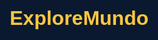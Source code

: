 # ExploreMundo1
Site criado com DiscWeb
<!DOCTYPE html>
<html lang="pt-BR">
<head>
<meta charset="UTF-8" />
<meta name="viewport" content="width=device-width, initial-scale=1.0" />
<title>ExploreMundo - Roteiros Exclusivos</title>
<link rel="preconnect" href="https://fonts.googleapis.com">
<link rel="preconnect" href="https://fonts.gstatic.com" crossorigin>
<link href="https://fonts.googleapis.com/css2?family=Poppins:wght@300;400;500;600;700;800&display=swap" rel="stylesheet">

<style>
  :root {
    --primary-color: #0a192f;
    --secondary-color: #ffca42;
    --accent-gradient: linear-gradient(45deg, #ffca42, #ffb700);
    --background-color: #f8f9fa;
    --light-background: #ffffff;
    --text-color: #333;
    --light-text-color: #e6f1ff;
    --subtle-text-color: #a8b2d1;
    --shadow: 0 10px 30px -15px rgba(2, 12, 27, 0.7);
    --border-radius: 16px;
    --transition: all 0.25s cubic-bezier(0.645, 0.045, 0.355, 1);
  }

  /* RESET E CONFIGURAÇÕES GLOBAIS */
  * { margin: 0; padding: 0; box-sizing: border-box; }
  html { scroll-behavior: smooth; }
  body {
    font-family: 'Poppins', sans-serif;
    background-color: var(--primary-color);
    color: var(--text-color);
    overflow-x: hidden;
    cursor: none;
  }
  body.loaded { background-color: var(--background-color); }
  body.no-scroll { overflow-y: hidden; }

  /* PRELOADER */
  .preloader { position: fixed; top: 0; left: 0; width: 100%; height: 100%; background-color: var(--primary-color); display: flex; justify-content: center; align-items: center; z-index: 9999; transition: opacity 0.8s ease-in-out; }
  .preloader .logo { font-size: 2rem; font-weight: 700; color: var(--secondary-color); opacity: 0; animation: pulse 1.5s infinite ease-in-out; }
  @keyframes pulse { 0%, 100% { opacity: 1; transform: scale(1); } 50% { opacity: 0.7; transform: scale(0.95); } }

  /* CURSOR DE AVIÃO PERSONALIZADO */
  .cursor {
    width: 40px; height: 40px;
    position: fixed;
    transform: translate(-50%, -50%);
    pointer-events: none;
    transition: all 0.1s ease-out;
    z-index: 9998;
    background-size: contain;
    background-repeat: no-repeat;
    background-position: center;
    /* Imagem do avião em Base64 para não depender de arquivos externos */
    background-image: url('data:image/svg+xml;base64,PHN2ZyBmaWxsPSIjZmZjYTQyIiB2aWV3Qm94PSIwIDAgMjQgMjQiIHhtbG5zPSJodHRwOi8vd3d3LnczLm9yZy8yMDAwL3N2ZyI+PHBhdGggZD0iTTIxIDE2VjE0TDE0IDlWMy41QzE0IDIuNjcgMTMuMzMgMiAxMi41IDJDOS4wMyAyIDYuMTIgMy4zNiA0LjggNi4xNEwzLjUgNS41VjBjMC0uMjgtLjIyLS41LS41LS41cy0uNS4yMi0uNS41djUuNDlsMS40IDEuNDFDNC4xNCA3LjUgNCA4LjIyIDQgOVYxMGwyLTFINnYySDNWMTVINlYxNEw4IDEzVjExTDEwLjUgMTIuNUgxOFYxNEwyMSAxNloiLz48L3N2Zz4=');
  }
  .cursor.grow {
    transform: scale(1.3) translateY(-5px) translate(-35%, -35%);
  }
  .cursor.hidden { display: none; }

  /* CABEÇALHO E NAVEGAÇÃO */
  .hero { height: 100vh; position: relative; display: flex; flex-direction: column; justify-content: center; align-items: center; color: var(--light-text-color); text-align: center; overflow: hidden; }
  #hero-video { position: absolute; top: 50%; left: 50%; transform: translate(-50%, -50%); min-width: 100%; min-height: 100%; width: auto; height: auto; z-index: -2; }
  .hero-overlay { position: absolute; top: 0; left: 0; width: 100%; height: 100%; background-color: rgba(10, 25, 47, 0.75); z-index: -1; }
  .hero-content { z-index: 1; }
  .hero h1 { font-size: clamp(3rem, 10vw, 6rem); font-weight: 800; line-height: 1.1; margin-bottom: 1rem; clip-path: polygon(0 0, 100% 0, 100% 100%, 0 100%); }
  .hero h1 .char { display: inline-block; transform: translateY(115px); transition: transform .5s; }
  .hero p { font-size: clamp(1rem, 4vw, 1.5rem); font-weight: 300; color: var(--subtle-text-color); margin-bottom: 2.5rem; opacity: 0; }
  .hero .cta-button { opacity: 0; }
  nav { position: fixed; top: 0; left: 0; width: 100%; z-index: 1000; padding: 20px 50px; display: flex; justify-content: flex-end; align-items: center; transition: var(--transition); }
  nav.scrolled { background-color: rgba(10, 25, 47, 0.85); backdrop-filter: blur(10px); box-shadow: var(--shadow); padding: 15px 50px; }
  nav a { color: var(--light-text-color); text-decoration: none; margin: 0 20px; font-size: 1rem; font-weight: 500; transition: var(--transition); }
  nav a:hover { color: var(--secondary-color); }
  
  /* ESTILOS GERAIS */
  main { background-color: var(--background-color); position: relative; }
  section { padding: 120px 20px; max-width: 1200px; margin: 0 auto; }
  .section-title { text-align: center; font-size: 2.8rem; font-weight: 700; margin-bottom: 15px; color: var(--primary-color); }
  .section-subtitle { text-align: center; font-size: 1.2rem; max-width: 700px; margin: 0 auto 80px auto; color: #555; }
  
  /* ANIMAÇÃO RGB */
  @keyframes rgb-animation {
    0% { filter: hue-rotate(0deg); }
    100% { filter: hue-rotate(360deg); }
  }
  .rgb-glow {
    position: relative;
    overflow: hidden;
  }
  .rgb-glow::before {
    content: "";
    position: absolute;
    top: 50%; left: 50%;
    width: 200%;
    height: 200%;
    background: conic-gradient(from 0deg, red, yellow, lime, aqua, blue, magenta, red);
    transform: translate(-50%, -50%);
    opacity: 0;
    transition: opacity 0.5s ease;
    animation: rgb-animation 4s linear infinite;
  }
  .rgb-glow:hover::before {
    opacity: 1;
  }
  .cta-button.rgb-glow::before {
      z-index: -2;
      filter: blur(5px);
  }
  .plan-card.rgb-glow::before {
      z-index: -1;
      filter: blur(15px);
  }
  
  /* SEÇÃO FILOSOFIA */
  .philosophy-grid { display: grid; grid-template-columns: repeat(auto-fit, minmax(300px, 1fr)); gap: 40px; }
  .philosophy-card { background-color: var(--light-background); border-radius: var(--border-radius); overflow: hidden; box-shadow: 0 5px 15px rgba(0,0,0,0.05); transition: var(--transition); }
  .philosophy-card:hover { transform: translateY(-10px); box-shadow: 0 15px 30px rgba(0,0,0,0.1); }
  .philosophy-card .image-wrapper { height: 220px; overflow: hidden; }
  .philosophy-card img { width: 100%; height: 100%; object-fit: cover; transition: transform 0.4s ease; }
  .philosophy-card:hover img { transform: scale(1.05); }
  .philosophy-card .content { padding: 30px; }
  .philosophy-card h3 { font-size: 1.5rem; color: var(--primary-color); margin-bottom: 10px; }
  .philosophy-card p { font-size: 1rem; line-height: 1.6; color: #666; }

  /* SEÇÃO PACOTES COM LOGOS */
  .plans-grid { display: grid; grid-template-columns: repeat(auto-fit, minmax(340px, 1fr)); gap: 40px; perspective: 2000px; }
  .plan-card { background-color: var(--light-background); border-radius: var(--border-radius); padding: 40px; text-align: center; border: 1px solid #eee; transition: all 0.3s ease; will-change: transform; transform-style: preserve-3d; display: flex; flex-direction: column; }
  .plan-card-content { flex-grow: 1; }
  .plan-card h3 { font-size: 1.8rem; color: var(--primary-color); margin-bottom: 15px; }
  .plan-price { font-size: 2.5rem; font-weight: 700; color: var(--secondary-color); margin-bottom: 25px; }
  .plan-price span { font-size: 1rem; font-weight: 400; color: #6c757d; }
  .plan-card ul { list-style: none; margin: 30px 0; text-align: left; }
  .plan-card ul li { display: flex; align-items: center; gap: 10px; margin-bottom: 15px; font-size: 1rem; }
  .plan-card ul li svg { width: 24px; height: 24px; fill: var(--secondary-color); }
  
  /* PARCEIROS */
  .partner-section {
      border-top: 1px solid #eee;
      padding-top: 20px;
      margin-top: 20px;
  }
  .partner-section h4 {
      font-size: 0.9rem;
      color: #999;
      margin-bottom: 15px;
      font-weight: 500;
  }
  .partner-logos {
      display: flex;
      justify-content: center;
      align-items: center;
      gap: 20px;
      min-height: 40px;
  }
  .partner-logos img {
      max-height: 35px;
      filter: grayscale(100%) contrast(0%) brightness(1.5);
      transition: var(--transition);
  }
  .plan-card:hover .partner-logos img {
      filter: none;
  }
  
  /* OUTRAS SEÇÕES */
  #contato { background: var(--light-background); }
  .contact-form input, .contact-form textarea { width: 100%; padding: 18px; border-radius: 12px; border: 1px solid #ccc; font-family: 'Poppins', sans-serif; font-size: 1rem; transition: border-color 0.3s ease, box-shadow 0.3s ease; }
  .contact-form input:focus, .contact-form textarea:focus { border-color: var(--secondary-color); outline: none; box-shadow: 0 0 0 3px rgba(255, 202, 66, 0.3); }
  #admin { background: linear-gradient(135deg, #0f2027, #203a43, #2c5364); }
  .admin-container { background: rgba(10, 25, 47, 0.5); backdrop-filter: blur(10px); border-radius: var(--border-radius); border: 1px solid rgba(255, 255, 255, 0.1); display: flex; overflow: hidden; max-width: 900px; margin: auto; box-shadow: 0 8px 32px 0 rgba(0,0,0,0.3); }
  .admin-sidebar { background: rgba(10, 25, 47, 0.7); padding: 40px 30px; width: 250px; display: flex; flex-direction: column; align-items: center; color: var(--light-text-color); }
  .admin-sidebar svg { width: 60px; height: 60px; fill: var(--secondary-color); margin-bottom: 20px; }
  .admin-sidebar h3 { font-size: 1.5rem; text-align: center; }
  .admin-main { padding: 40px; width: 100%; color: var(--light-text-color); }
  #admin-login input { width: 100%; padding: 15px; margin-bottom: 20px; font-size: 1rem; border-radius: 8px; border: 1px solid #555; background-color: rgba(0,0,0,0.2); color: white; }
  #admin-login button { width: 100%; }
  #admin-dashboard { display: none; }
  #admin-dashboard h3 { margin-bottom: 20px; }
  .message-item { background: rgba(255,255,255,0.9); color: #333; border-radius: 8px; padding: 20px; margin-bottom: 15px; }
  .message-item:nth-child(even) { background: rgba(255,255,255,0.8); }
  .message-item h4 { color: var(--primary-color); margin-bottom: 5px; }
  .message-item .timestamp { font-size: 0.8rem; color: #777; text-align: right; margin-top: 10px; }
  footer { background-color: var(--primary-color); color: var(--subtle-text-color); text-align: center; padding: 50px 20px; }
</style>
</head>
<body class="no-scroll">

<div class="preloader"><div class="logo">ExploreMundo</div></div>
<div class="cursor"></div>

<header class="hero">
    <div class="hero-overlay"></div>
    <video playsinline autoplay muted loop id="hero-video">
        <source src="https://assets.mixkit.co/videos/preview/mixkit-flying-through-the-clouds-40 flying-through-the-clouds-4027-large.mp4" type="video/mp4">
    </video>
    <nav id="navbar">
        <a href="#philosophy" class="interactive">Nossa Filosofia</a>
        <a href="#pacotes" class="interactive">Pacotes</a>
        <a href="#contato" class="interactive">Contato</a>
        <a href="#admin" class="interactive" style="color: var(--secondary-color);">Admin</a>
    </nav>
    <div class="hero-content">
        <h1 class="main-title">O Mundo à sua Espera</h1>
        <p>Roteiros exclusivos para as viagens da sua vida.</p>
        <a href="#pacotes" class="cta-button interactive rgb-glow">Ver Pacotes</a>
    </div>
</header>

<main id="main-content">

    <section id="philosophy">
        <h2 class="section-title">Nossa Filosofia</h2>
        <p class="section-subtitle">Nossa missão é transformar seu desejo de viajar em uma experiência impecável, do planejamento ao retorno.</p>
        <div class="philosophy-grid">
            <div class="philosophy-card interactive"><div class="image-wrapper"><img src="https://images.unsplash.com/photo-1506197603052-3cc9c3a201bd?w=600&q=80" alt="Homem olhando para um lago nas montanhas"></div><div class="content"><h3>O Sonho</h3><p>Tudo começa com a sua visão. Ouvimos seus desejos para criar algo que vai além do esperado.</p></div></div>
            <div class="philosophy-card interactive"><div class="image-wrapper"><img src="https://tse2.mm.bing.net/th?id=OIP.rkNXHnbRUJIfBXUOEb12BwHaEs&pid=Api&P=0&h=220" alt="Mapa e bússola sobre uma mesa de madeira"></div><div class="content"><h3>O Roteiro</h3><p>Nossos especialistas tecem sua visão em um itinerário impecável, cuidando de cada detalhe com precisão.</p></div></div>
            <div class="philosophy-card interactive"><div class="image-wrapper"><img src="https://images.unsplash.com/photo-1473496169904-658ba7c44d8a?w=600&q=80" alt="Pessoa sentada na proa de um barco"></div><div class="content"><h3>A Experiência</h3><p>Entregamos mais do que uma viagem; entregamos a tranquilidade para que você possa criar memórias inesquecíveis.</p></div></div>
        </div>
    </section>

    <section id="pacotes">
        <h2 class="section-title">Pacotes Assinatura</h2>
        <p class="section-subtitle">Três níveis de experiência, todos com a garantia de excelência e os melhores parceiros.</p>
        <div class="plans-grid">
            <div class="plan-card interactive rgb-glow">
                <div class="plan-card-content">
                    <h3>Aventura</h3>
                    <div class="plan-price">€1.999 <span>/ pessoa</span></div>
                    <ul>
                        <li><svg viewBox="0 0 24 24"><path d="M12 2C8.13 2 5 5.13 5 9c0 5.25 7 13 7 13s7-7.75 7-13c0-3.87-3.13-7-7-7zm0 9.5c-1.38 0-2.5-1.12-2.5-2.5s1.12-2.5 2.5-2.5 2.5 1.12 2.5 2.5-1.12 2.5-2.5 2.5z"></path></svg>Roteiro Otimizado</li>
                        <li><svg viewBox="0 0 24 24"><path d="M10 20v-6h4v6h5v-8h3L12 3 2 12h3v8z"></path></svg>Hospedagem Confortável</li>
                        <li><svg viewBox="0 0 24 24"><path d="M19.5 12.5c0 .63-.23 1.22-.63 1.69l-1.4-1.4c.1-.24.13-.5.13-.79 0-1.1-.9-2-2-2s-2 .9-2 2 .9 2 2 2c.29 0 .55-.04.79-.13l1.4 1.4c-.47.4-1.06.63-1.69.63-1.93 0-3.5-1.57-3.5-3.5s1.57-3.5 3.5-3.5 3.5 1.57 3.5 3.5zM12 2C6.48 2 2 6.48 2 12s4.48 10 10 10 10-4.48 10-10S17.52 2 12 2zm0 18c-4.41 0-8-3.59-8-8s3.59-8 8-8 8 3.59 8 8-3.59 8-8 8z"></path></svg>Suporte Essencial</li>
                    </ul>
                </div>
                <div class="partner-section">
                    <h4>Parceiro Aéreo</h4>
                    <div class="partner-logos">
                        <img src="https://www.liblogo.com/img-logo/ta8903tec8-tap-portugal-logo-tap-portugal-logo-tap-air-portugal-logo-full-size-png-download.png" alt="TAP Air Portugal Logo">
                    </div>
                </div>
            </div>
            <div class="plan-card interactive rgb-glow">
                <div class="plan-card-content">
                    <h3>Descoberta</h3>
                    <div class="plan-price">€6.999 <span>/ pessoa</span></div>
                    <ul>
                        <li><svg viewBox="0 0 24 24"><path d="M12 2C8.13 2 5 5.13 5 9c0 5.25 7 13 7 13s7-7.75 7-13c0-3.87-3.13-7-7-7zm0 9.5c-1.38 0-2.5-1.12-2.5-2.5s1.12-2.5 2.5-2.5 2.5 1.12 2.5 2.5-1.12 2.5-2.5 2.5z"></path></svg>Roteiro Personalizado</li>
                        <li><svg viewBox="0 0 24 24"><path d="M10 20v-6h4v6h5v-8h3L12 3 2 12h3v8z"></path></svg>Hospedagem Superior</li>
                        <li><svg viewBox="0 0 24 24"><path d="M21.04 12.13l-1.22-1.22c.04-.33.08-.66.08-1s-.04-.67-.08-1l1.22-1.22c.28-.28.36-.67.25-1.02l-.9-2.99c-.16-.54-.68-.88-1.23-.82l-1.43.21c-.43-.34-.9-.63-1.41-.85L15.5 1.5c-.13-.58-.64-1-1.25-1h-4.5c-.61 0-1.12.42-1.25 1L8.23 3.44c-.51.22-.98-.51-1.41.85l-1.43-.21c-.55-.06-1.07.28-1.23.82l-.9 2.99c-.11.35-.03.74.25 1.02l1.22 1.22c-.04.33-.08.66-.08 1s.04.67.08 1l-1.22 1.22c-.28.28-.36.67-.25 1.02l.9 2.99c.16.54.68.88 1.23.82l1.43-.21c.43.34.9.63 1.41.85l.27 1.71c.13.58.64 1 1.25 1h4.5c.61 0 1.12-.42 1.25-1l.27-1.71c.51-.22.98-.51 1.41-.85l1.43.21c.55.06 1.07-.28 1.23-.82l.9-2.99c.11-.36.03-.75-.25-1.03zM12 16c-2.21 0-4-1.79-4-4s1.79-4 4-4 4 1.79 4 4-1.79 4-4 4z"></path></svg>Experiências Locais</li>
                    </ul>
                </div>
                <div class="partner-section">
                    <h4>Parceiro Aéreo</h4>
                    <div class="partner-logos">
                        <img src="https://www.liblogo.com/img-logo/ta8903tec8-tap-portugal-logo-tap-portugal-logo-tap-air-portugal-logo-full-size-png-download.png" alt="TAP Air Portugal Logo">
                    </div>
                </div>
            </div>
            <div class="plan-card interactive rgb-glow">
                 <div class="plan-card-content">
                    <h3>Executivo</h3>
                    <div class="plan-price">€7.999 <span>/ pessoa</span></div>
                    <ul>
                        <li><svg viewBox="0 0 24 24"><path d="M12 2C8.13 2 5 5.13 5 9c0 5.25 7 13 7 13s7-7.75 7-13c0-3.87-3.13-7-7-7zm0 9.5c-1.38 0-2.5-1.12-2.5-2.5s1.12-2.5 2.5-2.5 2.5 1.12 2.5 2.5-1.12 2.5-2.5 2.5z"></path></svg>Roteiro Exclusivo</li>
                        <li><svg viewBox="0 0 24 24"><path d="M10 20v-6h4v6h5v-8h3L12 3 2 12h3v8z"></path></svg>Hospedagem de Luxo e acesso a ilha mais cara do mundo</li>
                        <li><svg viewBox="0 0 24 24"><path d="M12 1.99c-5.52 0-10 4.48-10 10s4.48 10 10 10 10-4.48 10-10-4.48-10-10-10zm4.24 14.12L10.5 13.43V7h1.5v5.55l5.02 2.87-.78 1.36z"></path></svg>Acesso VIP & Guia Privativo</li>
                    </ul>
                </div>
                <div class="partner-section">
                    <h4>Parceiros Premium</h4>
                    <div class="partner-logos">
                        <img src="https://www.liblogo.com/img-logo/ta8903tec8-tap-portugal-logo-tap-portugal-logo-tap-air-portugal-logo-full-size-png-download.png" alt="TAP Air Portugal Logo">
                        <img src="https://pluspng.com/img-png/google-logo-png-open-2000.png" alt="Marriott Bonvoy Logo">
                    </div>
                </div>
            </div>
        </div>
    </section>

    <section id="contato">
        <h2 class="section-title">Inicie Sua Próxima Jornada</h2>
        <p class="section-subtitle">A sua viagem inesquecível está a uma mensagem de distância. Vamos planejá-la juntos.</p>
        <form id="contactForm" class="contact-form">
            <input type="text" name="name" placeholder="Seu Nome" required class="interactive">
            <input type="email" name="email" placeholder="Seu E-mail" required class="interactive">
            <textarea name="message" placeholder="Descreva o destino dos seus sonhos..." required class="interactive"></textarea>
            <button type="submit" class="cta-button interactive rgb-glow">Enviar Mensagem</button>
        </form>
    </section>
    
    <section id="admin">
      <div class="admin-container">
          <div class="admin-sidebar">
              <svg viewBox="0 0 24 24"><path d="M12 1L3 5v6c0 5.55 3.84 10.74 9 12 5.16-1.26 9-6.45 9-12V5l-9-4zm0 10.99h7c-.53 4.12-3.28 7.79-7 8.94V12H5V6.3l7-3.11v8.8z"></path></svg>
              <h3>Painel de<br>Administrador</h3>
          </div>
          <div class="admin-main">
            <div id="admin-login">
                <p style="margin-bottom: 20px; text-align: center;">Acesso restrito.</p>
                <input type="password" id="admin-password" placeholder="Senha" class="interactive">
                <button id="admin-login-btn" class="cta-button interactive rgb-glow">Entrar</button>
            </div>
            <div id="admin-dashboard">
                <h3>Mensagens Recebidas</h3>
                <div id="messages-container"></div>
            </div>
          </div>
      </div>
    </section>
</main>

<footer>
    <p>&copy; 2025 ExploreMundo. Roteiros Exclusivos.</p>
    <p style="font-size: 0.8rem; color: #888; margin-top: 10px;">Os logos de parceiros são marcas registadas dos seus respetivos proprietários a google deu mais de 1 milhao de dolares para a explore mundo. </p>
</footer>

<script src="https://cdnjs.cloudflare.com/ajax/libs/gsap/3.12.2/gsap.min.js"></script>
<script>
document.addEventListener('DOMContentLoaded', () => {

    const body = document.body;
    const preloader = document.querySelector('.preloader');
    const cursor = document.querySelector('.cursor');
    const interactiveElements = document.querySelectorAll('.interactive');

    // LÓGICA DO PRELOADER
    window.addEventListener('load', () => {
        gsap.to(preloader, {
            opacity: 0,
            duration: 1,
            delay: 0.5,
            onComplete: () => {
                preloader.style.display = 'none';
                body.classList.remove('no-scroll');
                body.classList.add('loaded');
                animatePageIn();
            }
        });
    });

    // LÓGICA DO CURSOR PERSONALIZADO
    let mouseX = 0, mouseY = 0, posX = 0, posY = 0;
    gsap.set(cursor, { xPercent: -50, yPercent: -50, rotation: -45 });
    window.addEventListener('mousemove', e => { mouseX = e.clientX; mouseY = e.clientY; });
    gsap.to({}, 0.016, {
        repeat: -1,
        onRepeat: () => {
            posX += (mouseX - posX) / 6;
            posY += (mouseY - posY) / 6;
            gsap.set(cursor, { x: posX, y: posY });
        }
    });
    interactiveElements.forEach(el => {
        el.addEventListener('mouseover', () => cursor.classList.add('grow'));
        el.addEventListener('mouseleave', () => cursor.classList.remove('grow'));
    });
    document.addEventListener("mouseleave", () => cursor.classList.add("hidden"));
    document.addEventListener("mouseenter", () => cursor.classList.remove("hidden"));

    // ANIMAÇÕES DA PÁGINA COM GSAP
    function animatePageIn() {
        const mainTitle = document.querySelector('.main-title');
        const chars = mainTitle.textContent.split('');
        mainTitle.innerHTML = '';
        chars.forEach(char => { mainTitle.innerHTML += `<span class="char">${char === ' ' ? '&nbsp;' : char}</span>`; });
        
        gsap.to('.char', { y: 0, stagger: 0.05, delay: 0.2, duration: 1, ease: 'expo.out' });
        gsap.to('.hero p, .hero .cta-button', { opacity: 1, y: 0, duration: 1, delay: 0.8, stagger: 0.1, ease: 'power3.out' });
    }
    gsap.from('nav', { y: -100, opacity: 0, duration: 1, delay: 1.5, ease: 'power3.out' });
    window.addEventListener('scroll', () => {
        document.getElementById('navbar').classList.toggle('scrolled', window.scrollY > 50);
    });
    
    const tiltCards = document.querySelectorAll('.plan-card');
    tiltCards.forEach(card => {
        card.addEventListener('mousemove', (e) => {
            const rect = card.getBoundingClientRect();
            const x = e.clientX - rect.left;
            const y = e.clientY - rect.top;
            const { width, height } = rect;
            const rotateX = (y / height - 0.5) * -20;
            const rotateY = (x / width - 0.5) * 20;
            gsap.to(card, { rotationX: rotateX, rotationY: rotateY, transformPerspective: 1000, ease: "power1.out" });
        });
        card.addEventListener('mouseleave', () => {
            gsap.to(card, { rotationX: 0, rotationY: 0, ease: "power1.out" });
        });
    });

    // LÓGICA DO FORMULÁRIO E ADMIN
    const contactForm = document.getElementById('contactForm');
    contactForm.addEventListener('submit', (e) => {
        e.preventDefault();
        const formData = new FormData(contactForm);
        const submission = {
            name: formData.get('name'), email: formData.get('email'),
            message: formData.get('message'), timestamp: new Date().toISOString()
        };
        const submissions = JSON.parse(localStorage.getItem('formSubmissions')) || [];
        submissions.push(submission);
        localStorage.setItem('formSubmissions', JSON.stringify(submissions));
        alert('Obrigado! A sua mensagem foi registada com sucesso.');
        contactForm.reset();
    });

    const adminLoginBtn = document.getElementById('admin-login-btn');
    const adminPasswordInput = document.getElementById('admin-password');
    const adminLoginDiv = document.getElementById('admin-login');
    const adminDashboardDiv = document.getElementById('admin-dashboard');
    const ADMIN_PASSWORD = 'admin2025';

    adminLoginBtn.addEventListener('click', () => {
        if (adminPasswordInput.value === ADMIN_PASSWORD) {
            adminLoginDiv.style.display = 'none';
            adminDashboardDiv.style.display = 'block';
            displayMessages();
        } else {
            alert('Senha incorreta!');
        }
    });

    function displayMessages() {
        const messagesContainer = document.getElementById('messages-container');
        const submissions = JSON.parse(localStorage.getItem('formSubmissions')) || [];
        messagesContainer.innerHTML = '';
        if (submissions.length === 0) {
            messagesContainer.innerHTML = '<p style="color: #ccc;">Nenhuma mensagem recebida ainda.</p>';
            return;
        }
        submissions.reverse().forEach(sub => {
            const date = new Date(sub.timestamp);
            const formattedDate = `${date.toLocaleDateString('pt-BR')} às ${date.toLocaleTimeString('pt-BR')}`;
            const messageElement = document.createElement('div');
            messageElement.className = 'message-item';
            messageElement.innerHTML = `<h4>De: ${sub.name}</h4><p><strong>Email:</strong> ${sub.email}</p><p><strong>Mensagem:</strong> ${sub.message}</p><p class="timestamp">${formattedDate}</p>`;
            messagesContainer.appendChild(messageElement);
        });
    }
});
</script>

</body>
</html>

